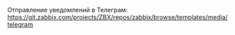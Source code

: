 Отправление уведомлений в Телеграм:
https://git.zabbix.com/projects/ZBX/repos/zabbix/browse/templates/media/telegram
